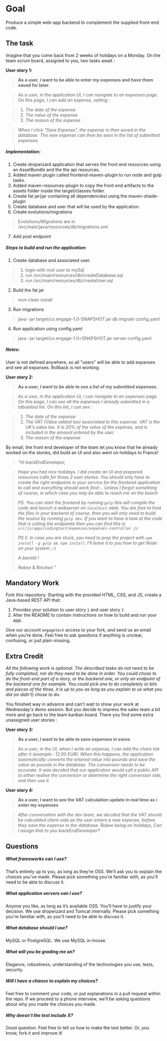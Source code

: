 Goal
====
Produce a simple web-app backend to complement the supplied front-end code.

The task
--------------


Imagine that you come back from 2 weeks of holidays on a Monday. On the team scrum board, assigned to you, two tasks await :


**User story 1:**

> **As a user, i want to be able to enter my expenses and have them saved for later.**

> _As a user, in the application UI, I can navigate to an expenses page. On this page, I can add an expense, setting :_

> 1. _The date of the expense_
> 0. _The value of the expense_
> 0. _The reason of the expense_

> _When I click "Save Expense", the expense is then saved in the database._
> _The new expense can then be seen in the list of submitted expenses._

##### Implementation:
1. Create dropwizard application that serves the front end resources using an AssetBundle and the the api resources.
2. Added maven plugin called frontend-maven-plugin to run node and gulp tasks.
3. Added maven-resources-plugin to copy the front end artifacts to the assets folder inside the target/classes folder.
4. Create fat jar(jar containing all dependencies) using the maven-shade-plugin
5. Create database and user that will be used by the application.
6. Create evolutions/migrations
> Evolutions/Migrations are in /src/main/java/resources/db/migrations.xml
7. Add post endpoint
 

##### Steps to build and run the application:
1. Create database and associated user.
> 1. login with root user to mySql
> 2. run /src/main/resources/db/createDatabase.sql 
> 3. run /src/main/resources/db/createUser.sql 
2. Build the fat jar
> mvn clean install
3. Run migrations
> java -jar target/co.engage-1.0-SNAPSHOT.jar db migrate config.yaml 
4. Run application using config.yaml
> java -jar target/co.engage-1.0=SNAPSHOT.jar server config.yaml

##### Notes:
User is not defined anywhere, so all "users" will be able to add expanses and see all expanses.
Rollback is not working.


**User story 2:**

> **As a user, I want to be able to see a list of my submitted expenses.**


> _As a user, in the application UI, i can navigate to an expenses page. On this page, I can see all the expenses I already submitted in a tabulated list.
> On this list, I can see :_

> 1. _The date of the expense_
> 0. _The VAT (Value added tax) associated to this expense. VAT is the UK’s sales tax. It is 20% of the value of the expense, and is included in the amount entered by the user._
> 0. _The reason of the expense_
>

By email, the front end developer of the team let you know that he already worked on the stories,  did build an UI and also went on holidays to France!

>_"Hi backEndDeveloper,_

>_Hope you had nice holidays.
>I did create an UI and prepared resources calls for those 2 user stories.
>You should only have to create the right endpoints in your service for the frontend application to call and everything should work fine!...
>Unless I forgot something of course, in which case you may be able to reach me on the beach_
>
>_PS. You can start the frontend by running `gulp` this will compile the code and launch a webserver on `localhost:8080`. You are free to host the files in your backend of course, then you will only need to build the source by running `gulp dev`. If you want to have a look at the code that is calling the endpoints then you can find this in `src/js/apps/codingtest/expenses/expenses-controller.js`_
>
>_PS II. In case you are stuck, you need to prep the project with `npm install -g gulp && npm install`. I'll leave it to you how to get Node on your system ;-)_
>
>_A bientôt !_
>
> _Robee_ & _Rinchen_
>"

Mandatory Work
--------------

Fork this repository. Starting with the provided HTML, CSS, and JS, create a Java-based REST API that:

1. Provides your solution to user story `1` and user story `2`
0. Alter the README to contain instructions on how to build and run your app.

Give our account `engagetech` access to your fork, and send us an email when you’re done. Feel free to ask questions if anything is unclear, confusing, or just plain missing.

Extra Credit
------------


_All the following work is optional. The described tasks do not need to be fully completed, nor do they need to be done in order.
You could chose to do the front-end part of a story, or the backend one, or only an endpoint of the backend one for example.
You could pick one to do completely or bits and pieces of the three, it is up to you as long as you explain to us what you did (or didn't) chose to do._


You finished way in advance and can't wait to show your work at Wednesday's demo session. But you decide to impress the sales team a bit more and go back to the team kanban board.
There you find some extra unassigned user stories :


**User story 3:**

> **As a user, I want to be able to save expenses in euros**

> _As a user, in the UI, when I write an expense, I can add the chars_ `EUR` _after it (example : 12,00 EUR).
> When this happens, the application automatically converts the entered value into pounds and save the value as pounds in the database.
The conversion needs to be accurate. It was decided that our application would call a public API to either realise the conversion or determine the right conversion rate, and then use it._

**User story 4:**

>**As a user, I want to see the VAT calculation update in real time as i enter my expenses**

> _After conversation with the dev team, we decided that the VAT should be calculated client-side as the user enters a new expense, before they save the expense to the database._
> _Robee being on holidays, Can I assign that to you backEndDeveloper?_


Questions
---------
##### What frameworks can I use?
That’s entirely up to you, as long as they’re OSS. We’ll ask you to explain the choices you’ve made. Please pick something you're familiar with, as you'll need to be able to discuss it.

##### What application servers can I use?
Anyone you like, as long as it’s available OSS. You’ll have to justify your decision. We use dropwizard and Tomcat internally. Please pick something you're familiar with, as you'll need to be able to discuss it.

##### What database should I use?
MySQL or PostgreSQL. We use MySQL in-house.

##### What will you be grading me on?
Elegance, robustness, understanding of the technologies you use, tests, security.

##### Will I have a chance to explain my choices?
Feel free to comment your code, or put explanations in a pull request within the repo. If we proceed to a phone interview, we’ll be asking questions about why you made the choices you made.

##### Why doesn’t the test include X?
Good question. Feel free to tell us how to make the test better. Or, you know, fork it and improve it!
